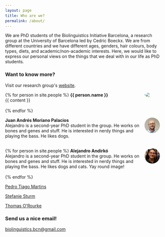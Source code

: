 ```yaml
---
layout: page
title: Who are we?
permalink: /about/
---
```


We are PhD students of the Biolinguistics Initiative Barcelona, a research group at the University of Barcelona led by Cedric Boeckx. We are from different countries and we have different ages, genders, hair colours, body types, diets, and academic/non-academic interests. Here, we would like to express our personal views on the things that we deal with in our life as PhD students.

### Want to know more?

Visit our research group's [website](http://bioling.ub.edu).

{% for person in site.people %}
<img src="{{ person.photo }}" align="right" width="10%" style="border-radius: 50%"> <b> {{ person.name }} </b><a href="https://twitter.com/{{ person.twitter }}" target="_blank"><i class="fab fa-twitter"></i></a> <br> {{ content }}
<br> <br>
{% endfor %}


<img src="/images/juan.jpg" align="right" width="10%" style="border-radius: 50%"> <b> Juan Andrés Moriano Palacios </b><a href="https://twitter.com/juanandres_mp" target="_blank"><i class="fab fa-twitter"></i></a> <br> Alejandro is a second-year PhD student in the group. He works on bones and genes and stuff. He is interested in nerdy things and playing the bass. He likes dogs. 
<br> <br>

{% for person in site.people %}
<img src="/images/alejandro.jpg" align="right" width="10%" style="border-radius: 50%"> <b> Alejandro Andirkó </b><a href="https://twitter.com/AGMAndirko" target="_blank"><i class="fab fa-twitter"></i></a> <br> Alejandro is a second-year PhD student in the group. He works on bones and genes and stuff. He is interested in nerdy things and playing the bass. He likes dogs and cats. Yay round image!
<br> <br>
{% endfor %}

[Pedro Tiago Martins](https://twitter.com/ptsgmartins)

[Stefanie Sturm](https://twitter.com/sturm_steffi)

[Thomas O'Rourke](https://twitter.com/Thomas_ORourke)

### Send us a nice email!

[biolinguistics.bcn@gmail.com](mailto:biolinguistics.bcn@gmail.com)
